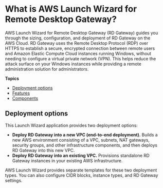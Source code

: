 # What is AWS Launch Wizard for Remote Desktop Gateway?<a name="what-is-launch-wizard-remote-desktop-gateway"></a>

AWS Launch Wizard for Remote Desktop Gateway \(RD Gateway\) guides you through the sizing, configuration, and deployment of RD Gateway on the AWS Cloud\. RD Gateway uses the Remote Desktop Protocol \(RDP\) over HTTPS to establish a secure, encrypted connection between remote users and Amazon Elastic Compute Cloud instances running Windows, without needing to configure a virtual private network \(VPN\)\. This helps reduce the attack surface on your Windows instances while providing a remote administration solution for administrators\.

**Topics**
+ [Deployment options](#launch-wizard-remote-desktop-gateway-deployment-types)
+ [Features](launch-wizard-remote-desktop-gateway-features.md)
+ [Components](launch-wizard-remote-desktop-gateway-components.md)

## Deployment options<a name="launch-wizard-remote-desktop-gateway-deployment-types"></a>

This Launch Wizard application provides two deployment options:
+ **Deploy RD Gateway into a new VPC \(end\-to\-end deployment\)\.** Builds a new AWS environment consisting of a VPC, subnets, NAT gateways, security groups, and other infrastructure components, and then deploys RD Gateway into this new VPC\. 
+ **Deploy RD Gateway into an existing VPC\.** Provisions standalone RD Gateway instances in your existing AWS infrastructure\.

AWS Launch Wizard provides separate templates for these two deployment types\. You can also configure CIDR blocks, instance types, and RD Gateway settings\.